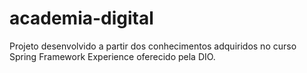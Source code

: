 # academia-digital
Projeto desenvolvido a partir dos conhecimentos adquiridos no curso Spring Framework Experience oferecido pela DIO.
